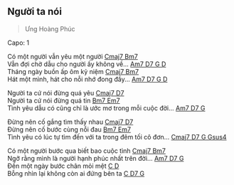 ## Người ta nói
> Ưng Hoàng Phúc

Capo: 1

Có một người vẫn yêu một người [Cmaj7 Bm7]()<br>
Vẫn đợi chờ dẫu cho người ấy không về... [Am7 D7 G D]()<br>
Tháng ngày buồn ấp ôm kỷ niệm [Cmaj7 Bm7]()<br>
Hát một mình, hát cho nỗi nhớ đong đầy... [Am7 D7 G D]()<br>
 
Người ta cứ nói đừng quá yêu [Cmaj7 D7]()<br>
Người ta cứ nói đừng quá tin [Bm7 Em7]()<br>
Tình yêu dẫu có cũng chỉ là ước mơ trong mỗi cuộc đời... [Am7 D7 G]()<br>
 
Đừng nên cố gắng tìm thấy nhau [Cmaj7 D7]()<br>
Đừng nên cố bước cùng nỗi đau [Bm7 Em7]()<br>
Tình yêu có lúc tự tìm đến với ta trong đêm tối cô đơn... [Cmaj7 D7 G Gsus4]()<br>
 
Có một người bước qua biết bao cuộc tình [Cmaj7 Bm7]()<br>
Ngỡ rằng mình là người hạnh phúc nhất trên đời... [Am7 D7 G]()<br>
Đến một ngày bước chân mỏi mệt [C D]()<br>
Bỗng nhìn lại không còn ai đứng bên ta [C D7 G]()<br>
